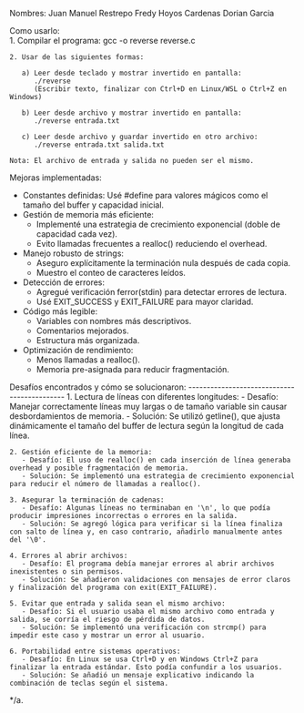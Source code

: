 Nombres:
Juan Manuel Restrepo
Fredy Hoyos Cardenas
Dorian Garcia

Como usarlo:    
    1. Compilar el programa:
        gcc -o reverse reverse.c

    2. Usar de las siguientes formas:

       a) Leer desde teclado y mostrar invertido en pantalla:
          ./reverse
          (Escribir texto, finalizar con Ctrl+D en Linux/WSL o Ctrl+Z en Windows)

       b) Leer desde archivo y mostrar invertido en pantalla:
          ./reverse entrada.txt

       c) Leer desde archivo y guardar invertido en otro archivo:
          ./reverse entrada.txt salida.txt

    Nota: El archivo de entrada y salida no pueden ser el mismo.

Mejoras implementadas:
- Constantes definidas: Usé #define para valores mágicos como el tamaño del buffer y capacidad inicial.
- Gestión de memoria más eficiente:
  * Implementé una estrategia de crecimiento exponencial (doble de capacidad cada vez).
  * Evito llamadas frecuentes a realloc() reduciendo el overhead.
- Manejo robusto de strings:
  * Aseguro explícitamente la terminación nula después de cada copia.
  * Muestro el conteo de caracteres leídos.
- Detección de errores:
  * Agregué verificación ferror(stdin) para detectar errores de lectura.
  * Usé EXIT_SUCCESS y EXIT_FAILURE para mayor claridad.
- Código más legible:
  * Variables con nombres más descriptivos.
  * Comentarios mejorados.
  * Estructura más organizada.
- Optimización de rendimiento:
  * Menos llamadas a realloc().
  * Memoria pre-asignada para reducir fragmentación.


Desafíos encontrados y cómo se solucionaron:
    --------------------------------------------
    1. Lectura de líneas con diferentes longitudes:
       - Desafío: Manejar correctamente líneas muy largas o de tamaño variable sin causar desbordamientos de memoria.
       - Solución: Se utilizó getline(), que ajusta dinámicamente el tamaño del buffer de lectura según la longitud de cada línea.

    2. Gestión eficiente de la memoria:
       - Desafío: El uso de realloc() en cada inserción de línea generaba overhead y posible fragmentación de memoria.
       - Solución: Se implementó una estrategia de crecimiento exponencial para reducir el número de llamadas a realloc().

    3. Asegurar la terminación de cadenas:
       - Desafío: Algunas líneas no terminaban en '\n', lo que podía producir impresiones incorrectas o errores en la salida.
       - Solución: Se agregó lógica para verificar si la línea finaliza con salto de línea y, en caso contrario, añadirlo manualmente antes del '\0'.

    4. Errores al abrir archivos:
       - Desafío: El programa debía manejar errores al abrir archivos inexistentes o sin permisos.
       - Solución: Se añadieron validaciones con mensajes de error claros y finalización del programa con exit(EXIT_FAILURE).

    5. Evitar que entrada y salida sean el mismo archivo:
       - Desafío: Si el usuario usaba el mismo archivo como entrada y salida, se corría el riesgo de pérdida de datos.
       - Solución: Se implementó una verificación con strcmp() para impedir este caso y mostrar un error al usuario.

    6. Portabilidad entre sistemas operativos:
       - Desafío: En Linux se usa Ctrl+D y en Windows Ctrl+Z para finalizar la entrada estándar. Esto podía confundir a los usuarios.
       - Solución: Se añadió un mensaje explicativo indicando la combinación de teclas según el sistema.
*/a.
